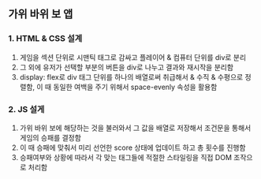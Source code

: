 ## 가위 바위 보 앱

### 1. HTML & CSS 설계
1. 게임을 섹션 단위로 시맨틱 태그로 감싸고 플레이어 & 컴퓨터 단위를 div로 분리
2. 그 외에 유저가 선택할 부분의 버튼을 div로 나누고 결과와 재시작을 분리함
3. display: flex로 div 태그 단위를 하나의 배열로써 취급해서 & 수직 & 수평으로 정렬함, 이 때 동일한 여백을 주기 위해서 space-evenly 속성을 활용함

### 2. JS 설게
1. 가위 바위 보에 해당하는 것을 불러와서 그 값을 배열로 저장해서 조건문을 통해서 게임의 승패를 결정함
2. 이 때 승패에 맞춰서 미리 선언한 score 상태에 업데이트 하고 총 횟수를 진행함
3. 승패여부와 상황에 따라서 각 맞는 태그들에 적절한 스타일링을 직접 DOM 조작으로 처리함